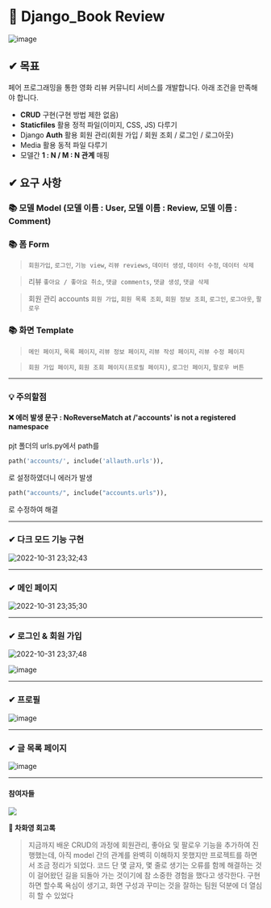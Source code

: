 # 📖 Django_Book Review
![image](https://user-images.githubusercontent.com/99783474/199030424-b19938a6-15f2-4635-bcde-49a0a2fc8cc1.png)



## ✔ 목표
페어 프로그래밍을 통한 영화 리뷰 커뮤니티 서비스를 개발합니다. 아래 조건을 만족해야 합니다.

- **CRUD** 구현(구현 방법 제한 없음)
- **Staticfiles** 활용 정적 파일(이미지, CSS, JS) 다루기
- Django **Auth** 활용 회원 관리(회원 가입 / 회원 조회 / 로그인 / 로그아웃)
- Media 활용 동적 파일 다루기
- 모델간 **1 : N / M : N 관계** 매핑

## ✔ 요구 사항

### 📚 모델 Model (모델 이름 : User, 모델 이름 : Review, 모델 이름 : Comment)


### 📚 **폼 Form** 

> `회원가입`, `로그인`, `기능 view`, `리뷰 reviews`, `데이터 생성`, `데이터 수정`, `데이터 삭제`

> 리뷰 `좋아요 / 좋아요 취소`, `댓글 comments`, `댓글 생성`, `댓글 삭제`

> 회원 관리 accounts `회원 가입`, `회원 목록 조회`, `회원 정보 조회`, `로그인`, `로그아웃`, `팔로우`


### 📚 화면 Template

> `메인 페이지`, `목록 페이지`, `리뷰 정보 페이지`, `리뷰 작성 페이지`, `리뷰 수정 페이지`

> `회원 가입 페이지`, `회원 조회 페이지(프로필 페이지)`, `로그인 페이지`, `팔로우 버튼`


---

### 💡 주의할점
#### ❌ 에러 발생 문구 : NoReverseMatch at /'accounts' is not a registered namespace

pjt 폴더의 urls.py에서 path를 

```python
path('accounts/', include('allauth.urls')),
```

로 설정하였더니 에러가 발생
```python 
path("accounts/", include("accounts.urls")),
```
로 수정하여 해결

---

### ✔ 다크 모드 기능 구현

![2022-10-31 23;32;43](https://user-images.githubusercontent.com/99783474/199033212-1bfd5d36-0c77-40a7-921d-1506f352bf4d.gif)

---

### ✔ 메인 페이지 
![2022-10-31 23;35;30](https://user-images.githubusercontent.com/99783474/199033565-81abe824-acbf-4881-bf49-2753c31ab461.gif)

---

### ✔ 로그인 & 회원 가입 

![2022-10-31 23;37;48](https://user-images.githubusercontent.com/99783474/199034109-88ddb5ba-6930-4fe7-83eb-cd879d5f7370.gif)

![image](https://user-images.githubusercontent.com/99783474/199033636-32a0e0e9-f129-4aa4-ad21-a53fb848e475.png)

---

### ✔ 프로필
![image](https://user-images.githubusercontent.com/99783474/199034711-73fe2a5b-4b88-42df-85eb-2bb6213a957a.png)

---

### ✔ 글 목록 페이지 
![image](https://user-images.githubusercontent.com/99783474/199034945-e7195d14-0229-4257-b4b1-7b0a4285681d.png)



----

#### 참여자들
<a href="https://github.com/oiosu/Django_bookreview/graphs/contributors">
  <img src="https://contrib.rocks/image?repo=oiosu/Django_bookreview" />
</a>

**👩 차화영 회고록**
> 지금까지 배운 CRUD의 과정에 회원관리, 좋아요 및 팔로우 기능을 추가하여 진행했는데, 아직 model 간의 관계를 완벽히 이해하지 못했지만 프로젝트를 하면서 조금 정리가 되었다.  코드 단 몇 글자, 몇 줄로 생기는 오류를 함께 해결하는 것이 걸어왔던 길을 되돌아 가는 것이기에 참 소중한 경험을 했다고 생각한다. 구현하면 할수록 욕심이 생기고, 화면 구성과 꾸미는 것을 잘하는 팀원 덕분에 더 열심히 할 수 있었다






